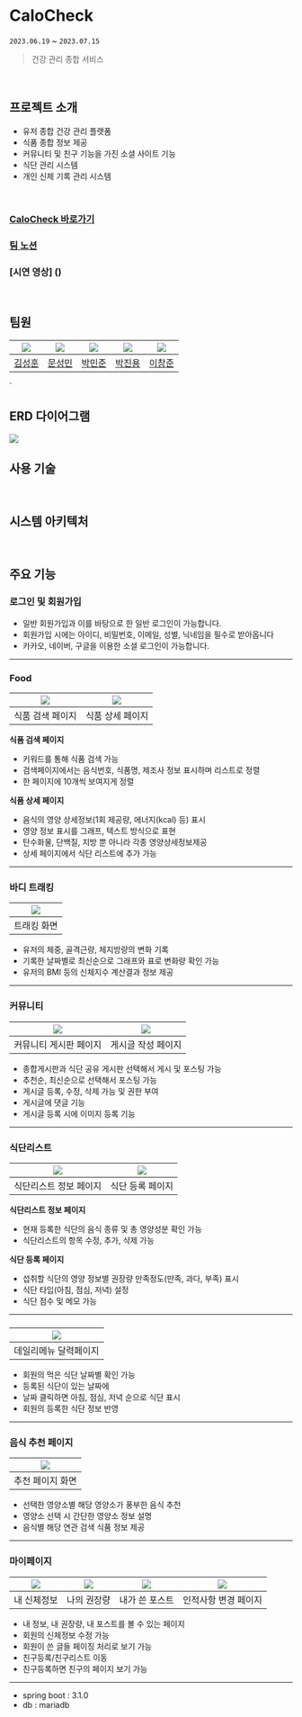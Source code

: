 # CaloCheck
`2023.06.19` ~ `2023.07.15`
> 건강 관리 종합 서비스
<br/>

## 프로젝트 소개

- 유저 종합 건강 관리 플랫폼
- 식품 종합 정보 제공
- 커뮤니티 및 친구 기능을 가진 소셜 사이트 기능
- 식단 관리 시스템
- 개인 신체 기록 관리 시스템
<br/>

### [CaloCheck 바로가기](https://www.calocheck.com/)
### [팀 노션](https://www.notion.so/CaloCheck-58b53ac833244efc9941811cd5848587)
### [시연 영상] ()
<br/>

## 팀원


|  [![](https://avatars.githubusercontent.com/u/39723465?v=4)](https://github.com/SeoMoonk)  | [![](https://avatars.githubusercontent.com/u/105156456?v=4)](https://github.com/seongmin8636) | [![](https://avatars.githubusercontent.com/u/125839778?v=4)](https://github.com/Park0720) | [![](https://avatars.githubusercontent.com/u/70837543?v=4)](https://github.com/CatJelly) | [![](https://avatars.githubusercontent.com/u/125889390?v=4)](https://github.com/waimi3169) |
|:------------------------------------------------------------------------------------------:|:-----------------------------------------------------------------------------------------:|:-------------------------------------------------------------------------------------:|:-----------------------------------------------------------------------------------------:|:----------------------------------------------------------------------------------------:|
|                             [김성훈](https://github.com/SeoMoonk)                             |                            [문성민](https://github.com/seongmin8636)                             |                            [박민준](https://github.com/Park0720)                             |                            [박진용](https://github.com/CatJelly)                            |                            [이창준](https://github.com/waimi3169)                            |
`
<br/>

## ERD 다이어그램
![](https://cdn.discordapp.com/attachments/1119978409964085349/1128847878912221215/calocheck__dev.png)
<br/>

## 사용 기술

<br/>

## 시스템 아키텍처

<br/>

## 주요 기능

### 로그인 및 회원가입
- 일반 회원가입과 이를 바탕으로 한 일반 로그인이 가능합니다.
- 회원가입 시에는 아이디, 비밀번호, 이메일, 성별, 닉네임을 필수로 받아옵니다
- 카카오, 네이버, 구글을 이용한 소셜 로그인이 가능합니다.
---

### Food


| ![](https://velog.velcdn.com/images/waimi3169/post/c432bf47-3c67-4a89-8c9b-cb98becb6dc0/image.png) | ![](https://velog.velcdn.com/images/waimi3169/post/b3eab779-600e-40e1-a2e8-53cd9c68597e/image.png) | 
|:--------------------------------------------------------------------------------------------------:|:--------------------------------------------------------------------------------------------------:|
|                                             식품 검색 페이지                                              |                                             식품 상세 페이지                                              |   

**식품 검색 페이지**
- 키워드를 통해 식품 검색 가능
- 검색페이지에서는 음식번호, 식품명, 제조사 정보 표시하며 리스트로 정렬
- 한 페이지에 10개씩 보여지게 정렬

**식품 상세 페이지**
- 음식의 영양 상세정보(1회 제공량, 에너지(kcal) 등) 표시
- 영양 정보 표시를 그래프, 텍스트 방식으로 표현
- 탄수화물, 단백질, 지방 뿐 아니라 각종 영양상세정보제공
- 상세 페이지에서 식단 리스트에 추가 가능

---

### 바디 트래킹

| ![](https://media.discordapp.net/attachments/1119978409964085349/1128610797954809957/image.png?width=533&height=597) |  
|:--------------------------------------------------------------------------------------------------:|
|                                               트래킹 화면                                               |     

- 유저의 체중, 골격근량, 체지방량의 변화 기록
- 기록한 날짜별로 최신순으로 그래프와 표로 변화량 확인 가능
- 유저의 BMI 등의 신체지수 계산결과 정보 제공

---

### 커뮤니티

| ![](https://velog.velcdn.com/images/waimi3169/post/007c8877-c6ce-405b-aa95-589efa666aa6/image.png) | ![](https://velog.velcdn.com/images/waimi3169/post/43f94472-4b50-42e6-8da4-7d65380f9339/image.png) | 
|:--------------------------------------------------------------------------------------------------:|:--------------------------------------------------------------------------------------------------:|
|                                            커뮤니티 게시판 페이지                                            |                                             게시글 작성 페이지                                             |

- 종합게시판과 식단 공유 게시판 선택해서 게시 및 포스팅 가능
- 추천순, 최신순으로 선택해서 포스팅 가능
- 게시글 등록, 수정, 삭제 가능 및 권한 부여
- 게시글에 댓글 기능
- 게시글 등록 시에 이미지 등록 기능

---

### 식단리스트


| ![](https://velog.velcdn.com/images/waimi3169/post/d59806e0-54f0-4dfb-af0f-3337ea72ff59/image.png) | ![](https://velog.velcdn.com/images/waimi3169/post/f4706958-e63d-4c15-b0bd-e0671390d359/image.png) | 
|:--------------------------------------------------------------------------------------------------:|:--------------------------------------------------------------------------------------------------:|
|                                            식단리스트 정보 페이지                                            |                                             식단 등록 페이지                                              |

**식단리스트 정보 페이지**
- 현재 등록한 식단의 음식 종류 및 총 영양성분 확인 가능
- 식단리스트의 항목 수정, 추가, 삭제 가능

**식단 등록 페이지**
- 섭취할 식단의 영양 정보별 권장량 만족정도(만족, 과다, 부족) 표시
- 식단 타입(아침, 점심, 저녁) 설정
- 식단 점수 및 메모 가능

---

### 

| ![](https://velog.velcdn.com/images/waimi3169/post/7490e421-cad2-48a3-849f-4d13e61ce925/image.png) |  
|:--------------------------------------------------------------------------------------------------:|
|                                            데일리메뉴 달력페이지                                             |


- 회원의 먹은 식단 날짜별 확인 가능
- 등록된 식단이 있는 날짜에 
- 날짜 클릭하면 아침, 점심, 저녁 순으로 식단 표시
- 회원의 등록한 식단 정보 반영

---

### 음식 추천 페이지

| ![](https://velog.velcdn.com/images/waimi3169/post/03d13afb-4541-4c4f-8352-1934fea8a13c/image.png) |  
|:--------------------------------------------------------------------------------------------------:|
|                                             추천 페이지 화면                                              |

- 선택한 영양소별 해당 영양소가 풍부한 음식 추천
- 영양소 선택 시 간단한 영양소 정보 설명
- 음식별 해당 연관 검색 식품 정보 제공

---

### 마이페이지

| ![](https://velog.velcdn.com/images/waimi3169/post/14a7e7c0-eb92-4d8f-a9a9-b7dcd3652dc9/image.png) | ![](https://velog.velcdn.com/images/waimi3169/post/171dc10b-0c29-4907-9299-7fcf5e0d23d2/image.png) | ![](https://velog.velcdn.com/images/waimi3169/post/baaa5075-c859-4a06-aea6-cdbf2fe51ae6/image.png) | ![](https://velog.velcdn.com/images/waimi3169/post/12ef627d-4d2d-456b-9b3a-786428921924/image.png) |
|:--------------------------------------------------------------------------------------------------:|:--------------------------------------------------------------------------------------------------:|:--------------------------------------------------------------------------------------------------:|:--------------------------------------------------------------------------------------------------:|
|                                              내 신체정보                                                |                                               나의 권장량                                               |                                              내가 쓴 포스트                                              |                                            인적사항 변경 페이지                                             |

- 내 정보, 내 권장량, 내 포스트를 볼 수 있는 페이지
- 회원의 신체정보 수정 가능
- 회원이 쓴 글들 페이징 처리로 보기 가능
- 친구등록/친구리스트 이동
- 친구등록하면 친구의 페이지 보기 가능
___
- spring boot : 3.1.0
- db : mariadb
